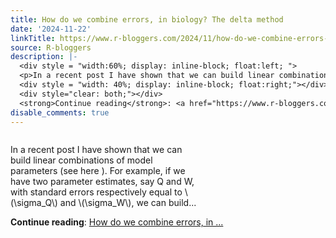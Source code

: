 ```yaml
---
title: How do we combine errors, in biology? The delta method
date: '2024-11-22'
linkTitle: https://www.r-bloggers.com/2024/11/how-do-we-combine-errors-in-biology-the-delta-method-3/
source: R-bloggers
description: |-
  <div style = "width:60%; display: inline-block; float:left; ">
  <p>In a recent post I have shown that we can build linear combinations of model parameters (see here ). For example, if we have two parameter estimates, say Q and W, with standard errors respectively equal to \(\sigma_Q\) and \(\sigma_W\), we can build...</p></div>
  <div style = "width: 40%; display: inline-block; float:right;"></div>
  <div style="clear: both;"></div>
  <strong>Continue reading</strong>: <a href="https://www.r-bloggers.com/2024/11/how-do-we-combine-errors-in-biology-the-delta-method-3/">How do we combine errors, in ...
disable_comments: true
---
```

<div style = "width:60%; display: inline-block; float:left; ">
<p>In a recent post I have shown that we can build linear combinations of model parameters (see here ). For example, if we have two parameter estimates, say Q and W, with standard errors respectively equal to \(\sigma_Q\) and \(\sigma_W\), we can build...</p></div>
<div style = "width: 40%; display: inline-block; float:right;"></div>
<div style="clear: both;"></div>
<strong>Continue reading</strong>: <a href="https://www.r-bloggers.com/2024/11/how-do-we-combine-errors-in-biology-the-delta-method-3/">How do we combine errors, in ...